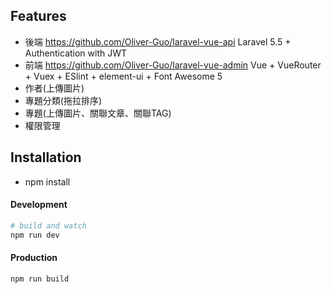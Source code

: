 ## Features

- 後端 https://github.com/Oliver-Guo/laravel-vue-api Laravel 5.5 + Authentication with JWT 
- 前端 https://github.com/Oliver-Guo/laravel-vue-admin Vue + VueRouter + Vuex + ESlint + element-ui + Font Awesome 5 
- 作者(上傳圖片)
- 專題分類(拖拉排序)
- 專題(上傳圖片、關聯文章、關聯TAG)
- 權限管理

## Installation
  	
- npm install

#### Development

```bash
# build and watch
npm run dev
```

#### Production

```bash
npm run build
```